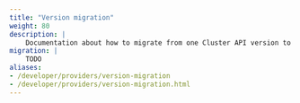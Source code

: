 ```yaml
---
title: "Version migration"
weight: 80
description: |
    Documentation about how to migrate from one Cluster API version to another.
migration: |
    TODO
aliases:
- /developer/providers/version-migration
- /developer/providers/version-migration.html
---
```


